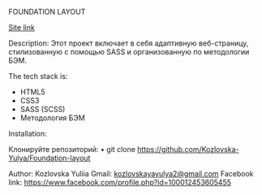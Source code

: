FOUNDATION LAYOUT

[Site link](https://app.netlify.com/sites/resonant-churros-074ad6/overview)

Description:
Этот проект включает в себя адаптивную веб-страницу, стилизованную с помощью SASS и организованную по методологии БЭМ.

The tech stack is:

- HTML5
- CSS3
- SASS (SCSS)
- Методология БЭМ

Installation:

Клонируйте репозиторий:
• git clone https://github.com/Kozlovska-Yulya/Foundation-layout

Author:
Kozlovska Yuliia
Gmail: kozlovskayayulya2@gmail.com
Facebook link: https://www.facebook.com/profile.php?id=100012453605455
